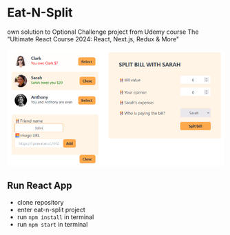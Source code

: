 # Eat-N-Split

own solution to Optional Challenge project from Udemy course The "Ultimate React Course 2024: React, Next.js, Redux & More"

![alt text](image.png)

## Run React App

- clone repository
- enter eat-n-split project
- run `npm install` in terminal
- run `npm start` in terminal
